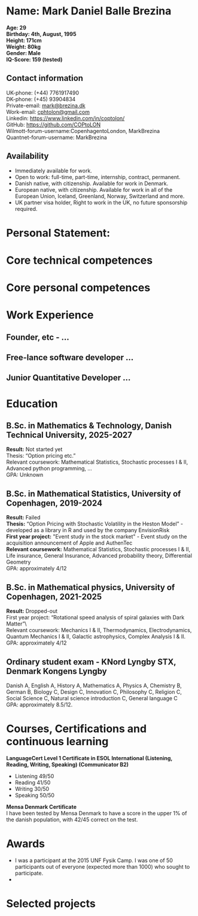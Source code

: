 # Name: Mark Daniel Balle Brezina
**Age: 29** \
**Birthday: 4th, August, 1995** \
**Height: 171cm** \
**Weight: 80kg** \
**Gender: Male** \
**IQ-Score: 159 (tested)**

## Contact information
UK-phone: (+44) 7761917490 \
DK-phone: (+45) 93904834 \
Private-email: mark@brezina.dk \
Work-email: cphtolon@gmail.com \
Linkedin: https://www.linkedin.com/in/coptolon/ \
GitHub: https://github.com/COPtoLON \
Wilmott-forum-username:CopenhagentoLondon, MarkBrezina \
Quantnet-forum-username: MarkBrezina

## Availability
- Immediately available for work.
- Open to work: full-time, part-time, internship, contract, permanent.
- Danish native, with citizenship. Available for work in Denmark.
- European native, with citizenship. Available for work in all of the European Union, Iceland, Greenland, Norway, Switzerland and more.
- UK partner visa holder, Right to work in the UK, no future sponsorship required.

# Personal Statement:

# Core technical competences

# Core personal competences



# Work Experience



## Founder, etc - ...

## Free-lance software developer ...

## Junior Quantitative Developer ...



# Education

## B.Sc. in Mathematics & Technology, Danish Technical University, 2025-2027  
**Result:** Not started yet \
Thesis: “Option pricing etc.”  \
Relevant coursework: Mathematical Statistics, Stochastic processes I & II, Advanced python programming, ... \
GPA: Unknown

## B.Sc. in Mathematical Statistics, University of Copenhagen, 2019-2024 
**Result:** Failed \
**Thesis:** “Option Pricing with Stochastic Volatility in the Heston Model” - developed as a library in R and used by the company EnvisionRisk \
**First year project:** "Event study in the stock market" - Event study on the acquisition announcement of Apple and AuthenTec \
**Relevant coursework:** Mathematical Statistics, Stochastic processes I & II, Life insurance, General Insurance, Advanced probability theory, Differential Geometry \
GPA: approximately 4/12

## B.Sc. in Mathematical physics, University of Copenhagen, 2021-2025  
**Result:** Dropped-out \
First year project: “Rotational speed analysis of spiral galaxies with Dark Matter”\  
Relevant coursework: Mechanics I & II, Thermodynamics, Electrodynamics, Quantum Mechanics I & II, Galactic astrophysics, Complex Analysis I & II.
GPA: approximately 4/12

## Ordinary student exam - KNord Lyngby STX, Denmark Kongens Lyngby
Danish A, English A, History A, Mathematics A, Physics A, Chemistry B, German B, Biology C, Design C, Innovation C, Philosophy C, Religion C, Social Science C, Natural science introduction C, General language C\
GPA: approximately 8.5/12.

# Courses, Certifications and continuous learning

**LanguageCert Level 1 Certificate in ESOL International (Listening, Reading, Writing, Speaking) (Communicator B2)**
- Listening 49/50
- Reading 41/50
- Writing 30/50
- Speaking 50/50

**Mensa Denmark Certificate** \
I have been tested by Mensa Denmark to have a score in the upper 1% of the danish population, with 42/45 correct on the test.

# Awards

- I was a participant at the 2015 UNF Fysik Camp. I was one of 50 participants out of everyone (expected more than 1000) who sought to participate.
- 

# Selected projects

